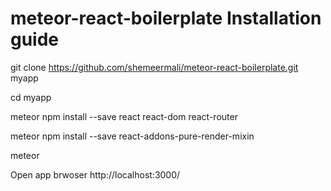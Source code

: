 # meteor-react-boilerplate Installation guide

git clone https://github.com/shemeermali/meteor-react-boilerplate.git myapp

cd myapp

meteor npm install --save react react-dom react-router

meteor npm install --save react-addons-pure-render-mixin

meteor

Open app brwoser http://localhost:3000/ 
